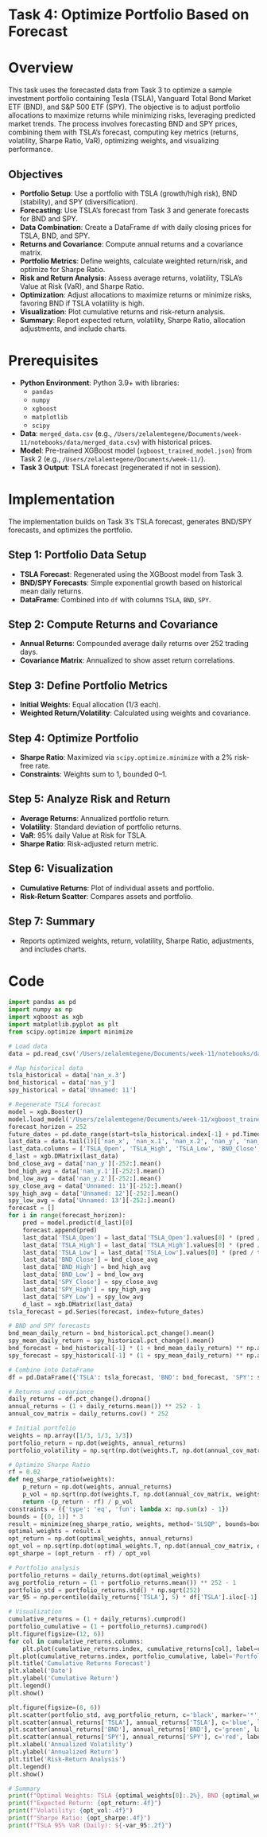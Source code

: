 # Task 4: Optimize Portfolio Based on Forecast

# Overview
This task uses the forecasted data from Task 3 to optimize a sample investment portfolio containing Tesla (TSLA), Vanguard Total Bond Market ETF (BND), and S&P 500 ETF (SPY). The objective is to adjust portfolio allocations to maximize returns while minimizing risks, leveraging predicted market trends. The process involves forecasting BND and SPY prices, combining them with TSLA’s forecast, computing key metrics (returns, volatility, Sharpe Ratio, VaR), optimizing weights, and visualizing performance.

## Objectives
- **Portfolio Setup**: Use a portfolio with TSLA (growth/high risk), BND (stability), and SPY (diversification).
- **Forecasting**: Use TSLA’s forecast from Task 3 and generate forecasts for BND and SPY.
- **Data Combination**: Create a DataFrame `df` with daily closing prices for TSLA, BND, and SPY.
- **Returns and Covariance**: Compute annual returns and a covariance matrix.
- **Portfolio Metrics**: Define weights, calculate weighted return/risk, and optimize for Sharpe Ratio.
- **Risk and Return Analysis**: Assess average returns, volatility, TSLA’s Value at Risk (VaR), and Sharpe Ratio.
- **Optimization**: Adjust allocations to maximize returns or minimize risks, favoring BND if TSLA volatility is high.
- **Visualization**: Plot cumulative returns and risk-return analysis.
- **Summary**: Report expected return, volatility, Sharpe Ratio, allocation adjustments, and include charts.

# Prerequisites
- **Python Environment**: Python 3.9+ with libraries:
  - `pandas`
  - `numpy`
  - `xgboost`
  - `matplotlib`
  - `scipy`
- **Data**: `merged_data.csv` (e.g., `/Users/zelalemtegene/Documents/week-11/notebooks/data/merged_data.csv`) with historical prices.
- **Model**: Pre-trained XGBoost model (`xgboost_trained_model.json`) from Task 2 (e.g., `/Users/zelalemtegene/Documents/week-11/`).
- **Task 3 Output**: TSLA forecast (regenerated if not in session).

# Implementation
The implementation builds on Task 3’s TSLA forecast, generates BND/SPY forecasts, and optimizes the portfolio.

## Step 1: Portfolio Data Setup
- **TSLA Forecast**: Regenerated using the XGBoost model from Task 3.
- **BND/SPY Forecasts**: Simple exponential growth based on historical mean daily returns.
- **DataFrame**: Combined into `df` with columns `TSLA`, `BND`, `SPY`.

## Step 2: Compute Returns and Covariance
- **Annual Returns**: Compounded average daily returns over 252 trading days.
- **Covariance Matrix**: Annualized to show asset return correlations.

## Step 3: Define Portfolio Metrics
- **Initial Weights**: Equal allocation (1/3 each).
- **Weighted Return/Volatility**: Calculated using weights and covariance.

## Step 4: Optimize Portfolio
- **Sharpe Ratio**: Maximized via `scipy.optimize.minimize` with a 2% risk-free rate.
- **Constraints**: Weights sum to 1, bounded 0–1.

## Step 5: Analyze Risk and Return
- **Average Returns**: Annualized portfolio return.
- **Volatility**: Standard deviation of portfolio returns.
- **VaR**: 95% daily Value at Risk for TSLA.
- **Sharpe Ratio**: Risk-adjusted return metric.

## Step 6: Visualization
- **Cumulative Returns**: Plot of individual assets and portfolio.
- **Risk-Return Scatter**: Compares assets and portfolio.

## Step 7: Summary
- Reports optimized weights, return, volatility, Sharpe Ratio, adjustments, and includes charts.

# Code
```python
import pandas as pd
import numpy as np
import xgboost as xgb
import matplotlib.pyplot as plt
from scipy.optimize import minimize

# Load data
data = pd.read_csv('/Users/zelalemtegene/Documents/week-11/notebooks/data/merged_data.csv', parse_dates=['Date'], index_col='Date')

# Map historical data
tsla_historical = data['nan_x.3']
bnd_historical = data['nan_y']
spy_historical = data['Unnamed: 11']

# Regenerate TSLA forecast
model = xgb.Booster()
model.load_model('/Users/zelalemtegene/Documents/week-11/xgboost_trained_model.json')
forecast_horizon = 252
future_dates = pd.date_range(start=tsla_historical.index[-1] + pd.Timedelta(days=1), periods=forecast_horizon, freq='B')
last_data = data.tail(1)[['nan_x', 'nan_x.1', 'nan_x.2', 'nan_y', 'nan_y.1', 'nan_y.2', 'Unnamed: 11', 'Unnamed: 12', 'Unnamed: 13']]
last_data.columns = ['TSLA_Open', 'TSLA_High', 'TSLA_Low', 'BND_Close', 'BND_High', 'BND_Low', 'SPY_Close', 'SPY_High', 'SPY_Low']
d_last = xgb.DMatrix(last_data)
bnd_close_avg = data['nan_y'][-252:].mean()
bnd_high_avg = data['nan_y.1'][-252:].mean()
bnd_low_avg = data['nan_y.2'][-252:].mean()
spy_close_avg = data['Unnamed: 11'][-252:].mean()
spy_high_avg = data['Unnamed: 12'][-252:].mean()
spy_low_avg = data['Unnamed: 13'][-252:].mean()
forecast = []
for i in range(forecast_horizon):
    pred = model.predict(d_last)[0]
    forecast.append(pred)
    last_data['TSLA_Open'] = last_data['TSLA_Open'].values[0] * (pred / tsla_historical[-1])
    last_data['TSLA_High'] = last_data['TSLA_High'].values[0] * (pred / tsla_historical[-1])
    last_data['TSLA_Low'] = last_data['TSLA_Low'].values[0] * (pred / tsla_historical[-1])
    last_data['BND_Close'] = bnd_close_avg
    last_data['BND_High'] = bnd_high_avg
    last_data['BND_Low'] = bnd_low_avg
    last_data['SPY_Close'] = spy_close_avg
    last_data['SPY_High'] = spy_high_avg
    last_data['SPY_Low'] = spy_low_avg
    d_last = xgb.DMatrix(last_data)
tsla_forecast = pd.Series(forecast, index=future_dates)

# BND and SPY forecasts
bnd_mean_daily_return = bnd_historical.pct_change().mean()
spy_mean_daily_return = spy_historical.pct_change().mean()
bnd_forecast = bnd_historical[-1] * (1 + bnd_mean_daily_return) ** np.arange(1, forecast_horizon + 1)
spy_forecast = spy_historical[-1] * (1 + spy_mean_daily_return) ** np.arange(1, forecast_horizon + 1)

# Combine into DataFrame
df = pd.DataFrame({'TSLA': tsla_forecast, 'BND': bnd_forecast, 'SPY': spy_forecast}, index=future_dates)

# Returns and covariance
daily_returns = df.pct_change().dropna()
annual_returns = (1 + daily_returns.mean()) ** 252 - 1
annual_cov_matrix = daily_returns.cov() * 252

# Initial portfolio
weights = np.array([1/3, 1/3, 1/3])
portfolio_return = np.dot(weights, annual_returns)
portfolio_volatility = np.sqrt(np.dot(weights.T, np.dot(annual_cov_matrix, weights)))

# Optimize Sharpe Ratio
rf = 0.02
def neg_sharpe_ratio(weights):
    p_return = np.dot(weights, annual_returns)
    p_vol = np.sqrt(np.dot(weights.T, np.dot(annual_cov_matrix, weights)))
    return -(p_return - rf) / p_vol
constraints = ({'type': 'eq', 'fun': lambda x: np.sum(x) - 1})
bounds = [(0, 1)] * 3
result = minimize(neg_sharpe_ratio, weights, method='SLSQP', bounds=bounds, constraints=constraints)
optimal_weights = result.x
opt_return = np.dot(optimal_weights, annual_returns)
opt_vol = np.sqrt(np.dot(optimal_weights.T, np.dot(annual_cov_matrix, optimal_weights)))
opt_sharpe = (opt_return - rf) / opt_vol

# Portfolio analysis
portfolio_returns = daily_returns.dot(optimal_weights)
avg_portfolio_return = (1 + portfolio_returns.mean()) ** 252 - 1
portfolio_std = portfolio_returns.std() * np.sqrt(252)
var_95 = np.percentile(daily_returns['TSLA'], 5) * df['TSLA'].iloc[-1]

# Visualization
cumulative_returns = (1 + daily_returns).cumprod()
portfolio_cumulative = (1 + portfolio_returns).cumprod()
plt.figure(figsize=(12, 6))
for col in cumulative_returns.columns:
    plt.plot(cumulative_returns.index, cumulative_returns[col], label=col)
plt.plot(cumulative_returns.index, portfolio_cumulative, label='Portfolio', linewidth=2, color='black')
plt.title('Cumulative Returns Forecast')
plt.xlabel('Date')
plt.ylabel('Cumulative Return')
plt.legend()
plt.show()

plt.figure(figsize=(8, 6))
plt.scatter(portfolio_std, avg_portfolio_return, c='black', marker='*', label='Portfolio')
plt.scatter(annual_returns['TSLA'], annual_returns['TSLA'], c='blue', label='TSLA')
plt.scatter(annual_returns['BND'], annual_returns['BND'], c='green', label='BND')
plt.scatter(annual_returns['SPY'], annual_returns['SPY'], c='red', label='SPY')
plt.xlabel('Annualized Volatility')
plt.ylabel('Annualized Return')
plt.title('Risk-Return Analysis')
plt.legend()
plt.show()

# Summary
print(f"Optimal Weights: TSLA {optimal_weights[0]:.2%}, BND {optimal_weights[1]:.2%}, SPY {optimal_weights[2]:.2%}")
print(f"Expected Return: {opt_return:.4f}")
print(f"Volatility: {opt_vol:.4f}")
print(f"Sharpe Ratio: {opt_sharpe:.4f}")
print(f"TSLA 95% VaR (Daily): ${-var_95:.2f}")